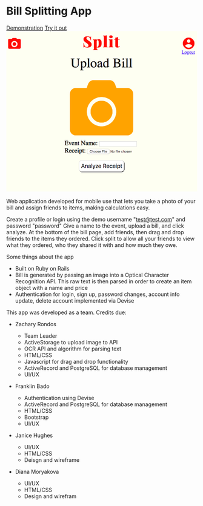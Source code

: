 # Bill Splitting App


[Demonstration](https://www.youtube.com/watch?v=MjGFNpOoGWQ&t=1s)
[Try it out](https://billsplitting1.herokuapp.com/)
![alt tex](/public/bill_splitter.png)

Web application developed for mobile use that lets you take a photo of your bill and assign friends to items, making calculations easy.

Create a profile or login using the demo username "test@test.com" and password "password"
Give a name to the event, upload a bill, and click analyze.
At the bottom of the bill page, add friends, then drag and drop friends to the items they ordered.
Click split to allow all your friends to view what they ordered, who they shared it with and how much they owe.

Some things about the app

* Built on Ruby on Rails
* Bill is generated by passing an image into a Optical Character Recognition API. This raw text is then parsed in order to create an item object with a name and price
* Authentication for login, sign up, password changes, account info update, delete account implemented via Devise


This app was developed as a team.
Credits due:

* Zachary Rondos
  * Team Leader
  * ActiveStorage to upload image to API
  * OCR API and algorithm for parsing text
  * HTML/CSS
  * Javascript for drag and drop functionality
  * ActiveRecord and PostgreSQL for database management
  * UI/UX
  
* Franklin Bado
  * Authentication using Devise
  * ActiveRecord and PostgreSQL for database management
  * HTML/CSS
  * Bootstrap
  * UI/UX
  
* Janice Hughes
  * UI/UX
  * HTML/CSS
  * Deisgn and wireframe
  
* Diana Moryakova
  * UI/UX
  * HTML/CSS
  * Design and wirefram
  
  

